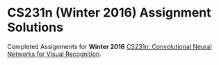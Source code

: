 # CS231n (Winter 2016) Assignment Solutions
Completed Assignments for **Winter 2016** [CS231n: Convolutional Neural Networks for Visual Recognition](http://cs231n.stanford.edu/2016/).
